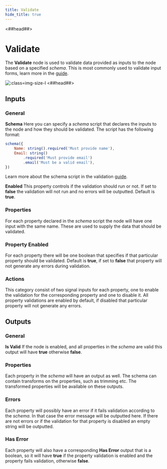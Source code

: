 ```yaml
---
title: Validate
hide_title: true
---
```


<##head##>

# Validate

The **Validate** node is used to validate data provided as inputs to the node based on a specified _schema_. This is most commonly used to validate input forms, learn more in the [guide](/library/modules/validation).

![](/library/modules/validation/simple-validate.png ':class=img-size-l')
<##head##>

## Inputs

### General

**Schema**
Here you can specify a _schema_ script that declares the inputs to the node and how they should be validated. The script has the following format:

```javascript
schema({
    Name: string().required('Must provide name'),
    Email: string()
        .required('Must provide email')
        .email('Must be a valid email'),
})
```

Learn more about the schema script in the validation [guide](/library/modules/validation).

**Enabled**
This property controls if the validation should run or not. If set to **false** the validation will not run and no errors will be outputted. Default is **true**.

### Properties

For each property declared in the _schema_ script the node will have one input with the same name. These are used to supply the data that should be validated.

### Property Enabled

For each property there will be one boolean that specifies if that particular property should be validated. Default is **true**, if set to **false** that property will not generate any errors during validation.

### Actions

This category consist of two signal inputs for each property, one to enable the validation for the corresponding property and one to disable it. All property validations are enabled by default, if disabled that particular property will not generate any errors.

## Outputs

### General

**Is Valid**
If the node is enabled, and all properties in the _schema_ are valid this output will have **true** otherwise **false**.

### Properties

Each property in the _schema_ will have an output as well. The schema can contain transforms on the properties, such as trimming etc. The transformed properties will be available on these outputs.

### Errors

Each property will possibly have an error if it fails validation according to the _schema_. In that case the error message will be outputted here. If there are not errors or if the validation for that property is disabled an empty string will be outputted.

### Has Error

Each property will also have a corresponding **Has Error** output that is a boolean, so it will have **true** if the property validation is enabled and the property fails validation, otherwise **false**.
